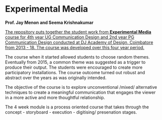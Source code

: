 # Experimental Media
**Prof. Jay Menon and Seema Krishnakumar**

<a href="https://github.com/seemskk/Experimental-Media/issues?q=is%3Aissue+is%3Aclosed" target="_blank" rel="noopener noreferrer">The repository puts together the student work from **Experimental Media** course for 4th year UG Communication Design and 2nd year PG Communication Design conducted at DJ Academy of Design, Coimbatore from 2013 - 18. The course was developed over this four year period.</a> 

The course when it started allowed students to choose random themes. Eventually from 2015, a common theme was suggested as a trigger to produce their output. The students were encouraged to create more participatory installations. The course outcome turned out robust and abstract over the years as was originally intended. 

The objective of the course is to explore unconventional /mixed/ alternative techniques to create a meaningful communication that engages the viewer in a more active and more thoughtful relationship.

The 4 week module is a process oriented course that takes through the concept - storyboard - execution - digitising/ presenation stages.
